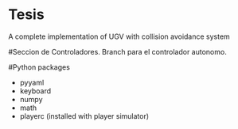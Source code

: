 # Tesis
A complete implementation of UGV with collision avoidance system

#Seccion de Controladores.
Branch para el controlador autonomo.

#Python packages
 - pyyaml
 - keyboard
 - numpy
 - math
 - playerc (installed with player simulator)
